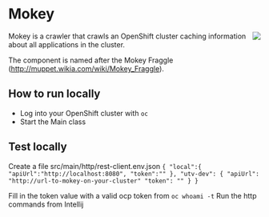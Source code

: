 # Mokey
<img align="right" src="https://vignette.wikia.nocookie.net/muppet/images/2/28/Mokey.jpg/revision/latest/scale-to-width-down/280?cb=2012123116482">

Mokey is a crawler that crawls an OpenShift cluster caching information about all applications in the cluster. 

The component is named after the Mokey Fraggle (http://muppet.wikia.com/wiki/Mokey_Fraggle). 


## How to run locally
 - Log into your OpenShift cluster with `oc`
 - Start the Main class
 
## Test locally
Create a file  src/main/http/rest-client.env.json 
 `{
    "local":{
      "apiUrl":"http://localhost:8080",
      "token":""
    },
    "utv-dev": {
      "apiUrl": "http://url-to-mokey-on-your-cluster"
      "token": ""
    }
  }`
  
Fill in the token value with a valid ocp token from `oc whoami -t`
Run the http commands from Intellij
